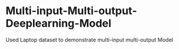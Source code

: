 # Multi-input-Multi-output-Deeplearning-Model
Used Laptop dataset to demonstrate multi-input multi-output Model
